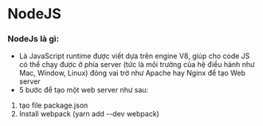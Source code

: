 
# NodeJS
### NodeJs là gì:
* Là JavaScript runtime được viết dựa trên engine V8, giúp cho code JS
có thể chạy được ở phía server (tức là môi trường của hệ điều hành như Mac, Window, Linux)
đóng vai trờ như Apache hay Nginx để tạo Web server
* 5 bước để tạo một web server như sau:
1. tạo file package.json
2. Install webpack (yarn add --dev webpack)


